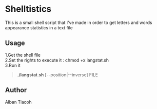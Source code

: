 # Shelltistics

This is a small shell script that I've made in order to get letters and words appearance statistics in a text file  

## Usage 

1.Get the shell file <br>
2.Set the rights to execute it : chmod +x langstat.sh <br>
3.Run it <br>
>**./langstat.sh**   [--position|--inverse] FILE

## Author
Alban Tiacoh 
